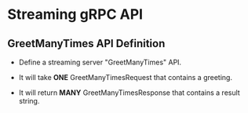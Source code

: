 ﻿Streaming gRPC API
====================


## GreetManyTimes API Definition

* Define a streaming server "GreetManyTimes" API.

* It will take **ONE** GreetManyTimesRequest that contains a greeting.

* It will return **MANY** GreetManyTimesResponse that contains a result string.
